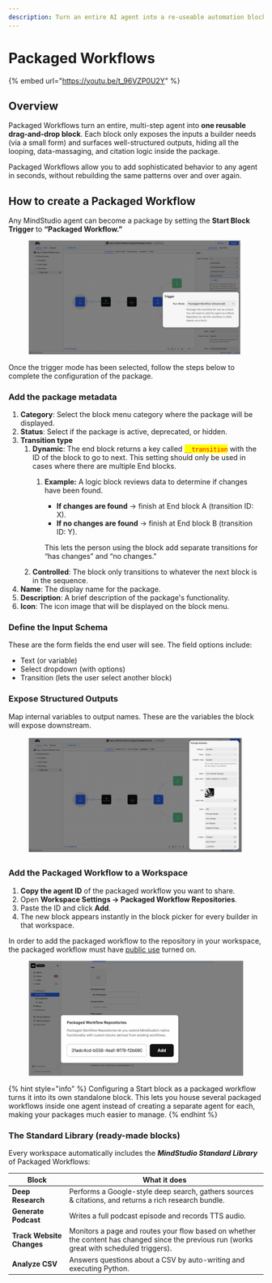 ```yaml
---
description: Turn an entire AI agent into a re-useable automation block.
---
```


# Packaged Workflows

{% embed url="https://youtu.be/t_96VZP0U2Y" %}

## Overview

Packaged Workflows turn an entire, multi-step agent into **one reusable drag-and-drop block**. Each block only exposes the inputs a builder needs (via a small form) and surfaces well-structured outputs, hiding all the looping, data-massaging, and citation logic inside the package.&#x20;

Packaged Workflows allow you to add sophisticated behavior to any agent in seconds, without rebuilding the same patterns over and over again.

## How to create a Packaged Workflow

Any MindStudio agent can become a package by setting the **Start Block Trigger** to **“Packaged Workflow.”**

<figure><img src="../.gitbook/assets/Trigger mode 1.png" alt=""><figcaption></figcaption></figure>

Once the trigger mode has been selected, follow the steps below to complete the configuration of the package.&#x20;

### Add the **package metadata**

1. **Category**: Select the block menu category where the package will be displayed.
2. **Status**: Select if the package is active, deprecated, or hidden.
3. **Transition type**
   1. **Dynamic**: The end block returns a key called <mark style="color:red;">`__transition`</mark> with the ID of the block to go to next. This setting should only be used in cases where there are multiple End blocks.&#x20;
      1.  **Example:** A logic block reviews data to determine if changes have been found.

          * **If changes are found** → finish at End block A (transition ID: X).
          * **If no changes are found** → finish at End block B (transition ID: Y).

          This lets the person using the block add separate transitions for “has changes” and “no changes."
   2. **Controlled**: The block only transitions to whatever the next block is in the sequence.&#x20;
4. **Name**: The display name for the package.
5. **Description**: A brief description of the package's functionality.
6. **Icon**: The icon image that will be displayed on the block menu.

### Define the **Input Schema**

These are the form fields the end user will see. The field options include:

* Text (or variable)
* Select dropdown (with options)
* Transition (lets the user select another block)

### **Expose Structured Outputs**&#x20;

Map internal variables to output names. These are the variables the block will expose downstream.&#x20;

<figure><img src="../.gitbook/assets/Frame 40.png" alt=""><figcaption></figcaption></figure>

### Add the Packaged Workflow to a Workspace

1. **Copy the agent ID** of the packaged workflow you want to share.
2. Open **Workspace Settings → Packaged Workflow Repositories**.
3. Paste the ID and click **Add**.
4. The new block appears instantly in the block picker for every builder in that workspace.&#x20;

In order to add the packaged workflow to the repository in your workspace, the packaged workflow must have [public use](publishing-and-versioning.md#public-use) turned on.

<figure><img src="../.gitbook/assets/Add repo.png" alt=""><figcaption></figcaption></figure>

{% hint style="info" %}
Configuring a Start block as a packaged workflow turns it into its own standalone block. This lets you house several packaged workflows inside one agent instead of creating a separate agent for each, making your packages much easier to manage.
{% endhint %}

### The Standard Library (ready-made blocks)

Every workspace automatically includes the _**MindStudio Standard Library**_ of Packaged Workflows:

| Block                     | What it does                                                                                                                                |
| ------------------------- | ------------------------------------------------------------------------------------------------------------------------------------------- |
| **Deep Research**         | Performs a Google-style deep search, gathers sources & citations, and returns a rich research bundle.                                       |
| **Generate Podcast**      | Writes a full podcast episode and records TTS audio.                                                                                        |
| **Track Website Changes** | Monitors a page and routes your flow based on whether the content has changed since the previous run (works great with scheduled triggers). |
| **Analyze CSV**           | Answers questions about a CSV by auto-writing and executing Python.                                                                         |

